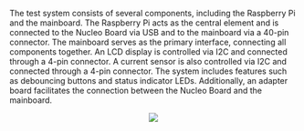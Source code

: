 
The test system consists of several components, including the Raspberry Pi and the mainboard. 
The Raspberry Pi acts as the central element and is connected to the Nucleo Board via USB and to the mainboard via a 40-pin connector. 
The mainboard serves as the primary interface, connecting all components together. An LCD display is controlled via I2C and connected through
a 4-pin connector. A current sensor is also controlled via I2C and connected through a 4-pin connector. The system includes features such as 
debouncing buttons and status indicator LEDs. Additionally, an adapter board facilitates the connection between the Nucleo Board and the mainboard.

<p align="center">
  <img src="https://github.com/ammaros86/stm32_microcontroller_tester/assets/56800295/7627dc61-6431-4583-9078-7613b7569694" />
</p>

 
